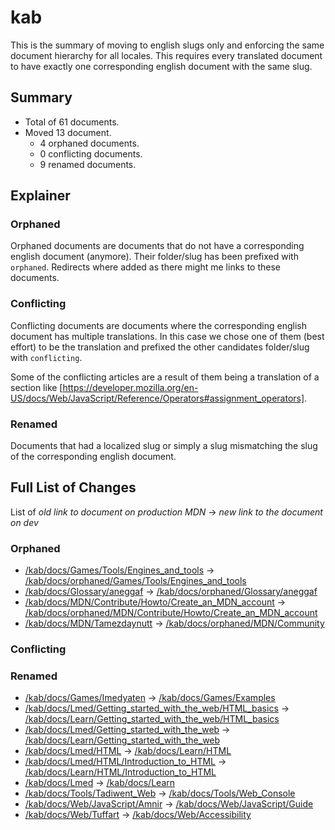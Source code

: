 # kab

This is the summary of moving to english slugs only and enforcing the same
document hierarchy for all locales. This requires every translated document to
have exactly one corresponding english document with the same slug.

## Summary

* Total of 61 documents.
* Moved 13 document.
  * 4 orphaned documents.
  * 0 conflicting documents.
  * 9 renamed documents.

## Explainer

### Orphaned

Orphaned documents are documents that do not have a corresponding english
document (anymore). Their folder/slug has been prefixed with `orphaned`.
Redirects where added as there might me links to these documents.

### Conflicting

Conflicting documents are documents where the corresponding english document has
multiple translations. In this case we chose one of them (best effort) to be the
translation and prefixed the other candidates folder/slug with `conflicting`.

Some of the conflicting articles are a result of them being a translation of a
section like
[https://developer.mozilla.org/en-US/docs/Web/JavaScript/Reference/Operators#assignment_operators].

### Renamed

Documents that had a localized slug or simply a slug mismatching the slug of the
corresponding english document.

## Full List of Changes

List of _old link to document on production MDN_
→ _new link to the document on dev_

### Orphaned

* [/kab/docs/Games/Tools/Engines_and_tools](https://developer.mozilla.org/kab/docs/Games/Tools/Engines_and_tools) → [/kab/docs/orphaned/Games/Tools/Engines_and_tools](/kab/docs/orphaned/Games/Tools/Engines_and_tools)
* [/kab/docs/Glossary/aneggaf](https://developer.mozilla.org/kab/docs/Glossary/aneggaf) → [/kab/docs/orphaned/Glossary/aneggaf](/kab/docs/orphaned/Glossary/aneggaf)
* [/kab/docs/MDN/Contribute/Howto/Create_an_MDN_account](https://developer.mozilla.org/kab/docs/MDN/Contribute/Howto/Create_an_MDN_account) → [/kab/docs/orphaned/MDN/Contribute/Howto/Create_an_MDN_account](/kab/docs/orphaned/MDN/Contribute/Howto/Create_an_MDN_account)
* [/kab/docs/MDN/Tamezdaynutt](https://developer.mozilla.org/kab/docs/MDN/Tamezdaynutt) → [/kab/docs/orphaned/MDN/Community](/kab/docs/orphaned/MDN/Community)

### Conflicting


### Renamed
* [/kab/docs/Games/Imedyaten](https://developer.mozilla.org/kab/docs/Games/Imedyaten) → [/kab/docs/Games/Examples](/kab/docs/Games/Examples)
* [/kab/docs/Lmed/Getting_started_with_the_web/HTML_basics](https://developer.mozilla.org/kab/docs/Lmed/Getting_started_with_the_web/HTML_basics) → [/kab/docs/Learn/Getting_started_with_the_web/HTML_basics](/kab/docs/Learn/Getting_started_with_the_web/HTML_basics)
* [/kab/docs/Lmed/Getting_started_with_the_web](https://developer.mozilla.org/kab/docs/Lmed/Getting_started_with_the_web) → [/kab/docs/Learn/Getting_started_with_the_web](/kab/docs/Learn/Getting_started_with_the_web)
* [/kab/docs/Lmed/HTML](https://developer.mozilla.org/kab/docs/Lmed/HTML) → [/kab/docs/Learn/HTML](/kab/docs/Learn/HTML)
* [/kab/docs/Lmed/HTML/Introduction_to_HTML](https://developer.mozilla.org/kab/docs/Lmed/HTML/Introduction_to_HTML) → [/kab/docs/Learn/HTML/Introduction_to_HTML](/kab/docs/Learn/HTML/Introduction_to_HTML)
* [/kab/docs/Lmed](https://developer.mozilla.org/kab/docs/Lmed) → [/kab/docs/Learn](/kab/docs/Learn)
* [/kab/docs/Tools/Tadiwent_Web](https://developer.mozilla.org/kab/docs/Tools/Tadiwent_Web) → [/kab/docs/Tools/Web_Console](/kab/docs/Tools/Web_Console)
* [/kab/docs/Web/JavaScript/Amnir](https://developer.mozilla.org/kab/docs/Web/JavaScript/Amnir) → [/kab/docs/Web/JavaScript/Guide](/kab/docs/Web/JavaScript/Guide)
* [/kab/docs/Web/Tuffart](https://developer.mozilla.org/kab/docs/Web/Tuffart) → [/kab/docs/Web/Accessibility](/kab/docs/Web/Accessibility)
